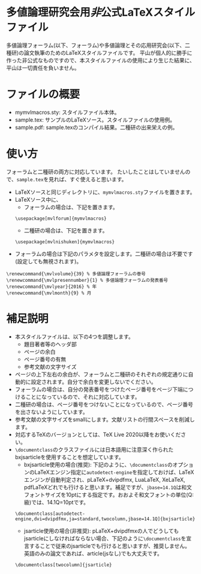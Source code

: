 # 多値論理研究会用*非*公式LaTeXスタイルファイル

多値論理フォーラム(以下、フォーラム)や多値論理とその応用研究会(以下、二種研)の論文執筆のためのLaTeXスタイルファイルです。
平山が個人的に勝手に作った非公式なものですので、本スタイルファイルの使用により生じた結果に、平山は一切責任を負いません。

# ファイルの概要

- mymvlmacros.sty: スタイルファイル本体。
- sample.tex: サンプルのLaTeXソース。スタイルファイルの使用例。
- sample.pdf: sample.texのコンパイル結果。二種研の出来栄えの例。

# 使い方

フォーラムと二種研の両方に対応しています。
たいしたことはしていませんので、`sample.tex`を見れば、すぐ使えると思います。

- LaTeXソースと同じディレクトリに、`mymvlmacros.sty`ファイルを置きます。
- LaTeXソース中に、
  - フォーラムの場合は、下記を置きます。
  ```
  \usepackage[mvlforum]{mymvlmacros}
  ```
  - 二種研の場合は、下記を置きます。
  ```
  \usepackage[mvlnishuken]{mymvlmacros}
  ```
- フォーラムの場合は下記のパラメタを設定します。二種研の場合は不要です(設定しても無視されます)。
```
\renewcommand{\mvlvolume}{39} % 多値論理フォーラムの巻号
\renewcommand{\mvlpresennumber}{1} % 多値論理フォーラムの発表番号
\renewcommand{\mvlyear}{2016} % 年
\renewcommand{\mvlmonth}{9} % 月
```

# 補足説明

- 本スタイルファイルは、以下の4つを調整します。
  - 題目著者等のヘッダ部
  - ページの余白
  - ページ番号の有無
  - 参考文献の文字サイズ
- ページの上下左右の余白が、フォーラムと二種研のそれぞれの規定通りに自動的に設定されます。自分で余白を変更しないでください。
- フォーラムの場合は、自分の発表番号をつけたページ番号をページ下端につけることになっているので、それに対応しています。
- 二種研の場合は、ページ番号をつけないことになっているので、ページ番号を出さないようにしています。
- 参考文献の文字サイズをsmallにします。文献リストの行間スペースを削減します。
- 対応するTeXのバージョンとしては、TeX Live 2020以降をお使いください。
- `\documentclass`のクラスファイルには日本語用に注意深く作られたbxjsarticleを使用することを想定しています。
  - bxjsarticle使用の場合(推奨): 下記のように、`\documentclass`のオプションのLaTeXエンジン指定に`autodetect-engine`を指定しておけば、LaTeXエンジンが自動判定され、pLaTeX+dvipdfmx, LuaLaTeX, XeLaTeX, pdfLaTeXどれでも行けると思います。補足ですが、`jbase=14.1Q`は和文フォントサイズを10ptにする指定です。おおよそ和文フォントの単位(Q:級)では、14.1Q=10ptです。
  ```
  \documentclass[autodetect-engine,dvi=dvipdfmx,ja=standard,twocolumn,jbase=14.1Q]{bxjsarticle}
  ```
  - jsarticle使用の場合(非推奨): pLaTeX+dvipdfmxの人でどうしてもjsarticleにしなければならない場合、下記のように`\documentclass`を宣言することで従来のjsarticleでも行けると思いますが、推奨しません。英語のみの論文であれば、article(jsなし)でも大丈夫です。
  ```
  \documentclass[twocolumn]{jsarticle}
  ```
